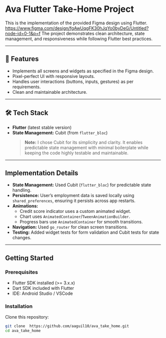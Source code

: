 # Ava Flutter Take-Home Project

This is the implementation of the provided Figma design using Flutter.  
https://www.figma.com/design/fgAwUqgFK30hJqYo0byDeG/Untitled?node-id=0-1&p=f
The project demonstrates clean architecture, state management, and responsiveness while following Flutter best practices.

---

## 📱 Features
- Implements all screens and widgets as specified in the Figma design.
- Pixel-perfect UI with responsive layouts.
- Handles user interactions (buttons, inputs, gestures) as per requirements.
- Clean and maintainable architecture.

---

## 🛠️ Tech Stack
- **Flutter** (latest stable version)
- **State Management:** Cubit (from `flutter_bloc`)
  > **Note:** I chose Cubit for its simplicity and clarity. It enables predictable state management with minimal boilerplate while keeping the code highly testable and maintainable.

---

## Implementation Details

- **State Management:** Used Cubit (`flutter_bloc`) for predictable state handling.
- **Persistence:** User’s employment data is saved locally using `shared_preferences`, ensuring it persists across app restarts.
- **Animations:**
    - Credit score indicator uses a custom animated widget.
    - Chart uses `AnimatedContainer`/`TweenAnimationBuilder`.
    - Progress bars use `AnimatedContainer` for smooth transitions.
- **Navigation:** Used `go_router` for clean screen transitions.
- **Testing:** Added widget tests for form validation and Cubit tests for state changes.

---

## Getting Started

### Prerequisites
- Flutter SDK installed (>= 3.x.x)
- Dart SDK included with Flutter
- IDE: Android Studio / VSCode

### Installation
Clone this repository:
```bash
git clone  https://github.com/aaguil10/ava_take_home.git
cd ava_take_home